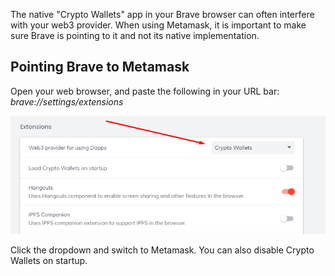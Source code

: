 The native "Crypto Wallets" app in your Brave browser can often interfere with your web3 provider. When using Metamask, it is important to make sure Brave is pointing to it and not its native implementation.

## **Pointing Brave to Metamask**

Open your web browser, and paste the following in your URL bar: _brave://settings/extensions_

![Disable Wallet Brave](../images/disable-crypto-wallet-brave.webp)

Click the dropdown and switch to Metamask. You can also disable Crypto Wallets on startup.

